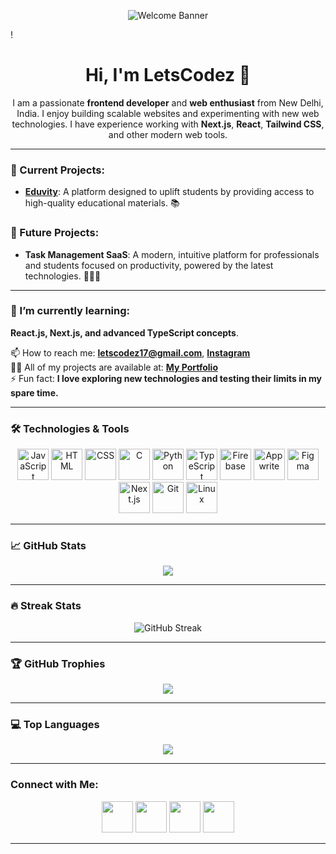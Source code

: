 <p align="center">
  <img src="https://github.com/user-attachments/assets/f987e8bb-9d26-4985-a7b4-520080fc97d6" alt="Welcome Banner" />
</p>!

<h1 align="center">Hi, I'm LetsCodez 👋</h1>

<p align="center">
  I am a passionate <strong>frontend developer</strong> and <strong>web enthusiast</strong> from New Delhi, India. I enjoy building scalable websites and experimenting with new web technologies. I have experience working with <strong>Next.js</strong>, <strong>React</strong>, <strong>Tailwind CSS</strong>, and other modern web tools.
</p>

<hr />

### 🚀 Current Projects:
- **[Eduvity](https://eduvity.vercel.app/)**: A platform designed to uplift students by providing access to high-quality educational materials. 📚

### 🔮 Future Projects:
- **Task Management SaaS**: A modern, intuitive platform for professionals and students focused on productivity, powered by the latest technologies. 🧑‍💻✨

<hr />

### 🌱 I’m currently learning:
**React.js, Next.js, and advanced TypeScript concepts**.

📫 How to reach me: **letscodez17@gmail.com**, **[Instagram](https://www.instagram.com/letscodez17/?utm_source=ig_web_button_share_sheet)**  
👨‍💻 All of my projects are available at: **[My Portfolio](https://github.com/LetsCodez)**  
⚡ Fun fact: **I love exploring new technologies and testing their limits in my spare time.**

<hr />

### 🛠️ Technologies & Tools

<p align="center">
  <img width="50" height="50" src="https://cdn.worldvectorlogo.com/logos/logo-javascript.svg" alt="JavaScript" />
  <img width="50" height="50" src="https://imgs.search.brave.com/-A7DMn2sD4NJtodxwkO-SQM6qd5-pMzItJulgw-SvIQ/rs:fit:860:0:0:0/g:ce/aHR0cHM6Ly9jZG4u/d29ybGR2ZWN0b3Js/b2dvLmNvbS9sb2dv/cy9odG1sLTEuc3Zn" alt="HTML" />
  <img width="50" height="50" src="https://imgs.search.brave.com/kTKvDjFg8uSx56pZHmcFxgYwJRkOlbH6oHO9WSe8TFA/rs:fit:860:0:0:0/g:ce/aHR0cHM6Ly91cGxv/YWQud2lraW1lZGlh/Lm9yZy93aWtpcGVk/aWEvY29tbW9ucy82/LzYyL0NTUzNfbG9n/by5zdmc" alt="CSS" />
  <img width="50" height="50" src="https://imgs.search.brave.com/hlJLlUrLwzhpgfcIGN6vE9eNlJsA4TAPtoEGQNUY0e4/rs:fit:860:0:0:0/g:ce/aHR0cHM6Ly91cGxv/YWQud2lraW1lZGlh/Lm9yZy93aWtpcGVk/aWEvY29tbW9ucy8x/LzE4L0NfUHJvZ3Jh/bW1pbmdfTGFuZ3Vh/Z2Uuc3Zn" alt="C" />
  <img width="50" height="50" src="https://imgs.search.brave.com/RhPaD1k9tjMWwfnmHCQrCW1RHH-vy0ZbXaCza2IuQWM/rs:fit:860:0:0:0/g:ce/aHR0cHM6Ly91cGxv/YWQud2lraW1lZGlh/Lm9yZy93aWtpcGVk/aWEvY29tbW9ucy8x/LzFmL1B5dGhvbl9s/b2dvXzAxLnN2Zw" alt="Python" />
  <img width="50" height="50" src="https://imgs.search.brave.com/b1mza9u8ePJdo9VHfx00bmjzGwVI_b7cLPA1ONSjIL0/rs:fit:860:0:0:0/g:ce/aHR0cHM6Ly91cGxv/YWQud2lraW1lZGlh/Lm9yZy93aWtpcGVk/aWEvY29tbW9ucy80/LzRjL1R5cGVzY3Jp/cHRfbG9nb18yMDIw/LnN2Zw" alt="TypeScript" />
  <img width="50" src="https://imgs.search.brave.com/3gllpEmavu9dzh_yEiqGliv-7DCB05x-bNt990muJu8/rs:fit:860:0:0:0/g:ce/aHR0cHM6Ly9hc3Nl/dHMuc3RpY2twbmcu/Y29tL2ltYWdlcy81/ODQ3ZjQwZWNlZjEw/MTRjMGI1ZTQ4OGEu/cG5n" alt="Firebase" />
  <img width="50" src="https://imgs.search.brave.com/rY0t81hfytsej1UVnekrzqJEaXkKgT5RJ2WZ-0yyPGM/rs:fit:860:0:0:0/g:ce/aHR0cHM6Ly9hcHB3/cml0ZS5pby9hc3Nl/dHMvbG9nb21hcmsv/bG9nby5zdmc" alt="Appwrite" />
  <img width="50" src="https://imgs.search.brave.com/Cw7Uw4d-7CL2cDKMniS2oWCf59xdnLFUi1BXIibyguY/rs:fit:860:0:0:0/g:ce/aHR0cHM6Ly91cGxv/YWQud2lraW1lZGlh/Lm9yZy93aWtpcGVk/aWEvY29tbW9ucy8z/LzMzL0ZpZ21hLWxv/Z28uc3Zn" alt="Figma" />
  <img width="50" src="https://seeklogo.com/images/N/next-js-icon-logo-EE302D5DBD-seeklogo.com.png" alt="Next.js" />
  <img width="50" src="https://static-00.iconduck.com/assets.00/git-icon-512x512-61zfmvxk.png" alt="Git" />
  <img width="50" src="https://1000logos.net/wp-content/uploads/2017/03/LINUX-LOGO-453x500.png" alt="Linux" />
</p>

<hr />

### 📈 GitHub Stats

<p align="center">
  <img src="https://github-readme-stats.vercel.app/api?username=LetsCodez&show_icons=true&theme=dark" />
</p>

<hr />

### 🔥 Streak Stats

<p align="center">
  <img src="https://github-readme-streak-stats.herokuapp.com/?user=LetsCodez&theme=dark" alt="GitHub Streak" />
</p>

<hr />

### 🏆 GitHub Trophies

<p align="center">
  <img src="https://github-profile-trophy.vercel.app/?username=LetsCodez&theme=radical&no-bg=false&row=2&column=4" />
</p>

<hr />

### 💻 Top Languages

<p align="center">
  <img src="https://github-readme-stats.vercel.app/api/top-langs/?username=LetsCodez&layout=compact&theme=radical" />
</p>

<hr />

### Connect with Me:

<p align="center">
  <a href="https://www.linkedin.com/in/anuj-sah-0ab175334/"><img width="50" src="https://upload.wikimedia.org/wikipedia/commons/c/ca/LinkedIn_logo_initials.png" /></a>
  <a href="https://www.instagram.com/letscodez17/?utm_source=ig_web_button_share_sheet"><img width="50" src="https://cdn4.iconfinder.com/data/icons/social-media-logos-6/512/62-instagram-128.png" /></a>
  <a href="https://github.com/LetsCodez"><img width="50" src="https://upload.wikimedia.org/wikipedia/commons/9/91/Octicons-mark-github.svg" /></a>
  <a href="mailto:letscodez17@gmail.com"><img width="50" src="https://mailmeteor.com/logos/assets/PNG/Gmail_Logo_128px.png" /></a>
</p>
<hr />
